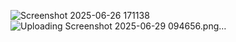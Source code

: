 
![Screenshot 2025-06-26 171138](https://github.com/user-attachments/assets/9fb8da1b-1b18-4a07-894a-b3e6375d080c)
![Uploading Screenshot 2025-06-29 094656.png…]()
